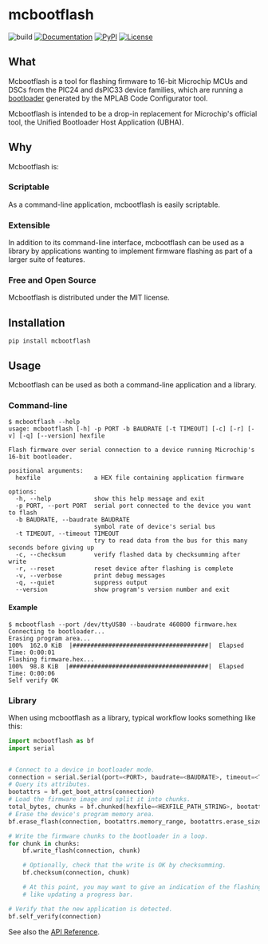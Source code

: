 # mcbootflash

![build](https://github.com/bessman/mcbootflash/actions/workflows/build.yml/badge.svg)
[![Documentation](https://img.shields.io/badge/doc-latest-blue.svg)](https://bessman.github.io/mcbootflash/)
[![PyPI](https://img.shields.io/pypi/v/mcbootflash.svg)](https://pypi.org/project/mcbootflash/)
[![License](https://img.shields.io/pypi/l/mcbootflash)](https://mit-license.org/)

## What

Mcbootflash is a tool for flashing firmware to 16-bit Microchip MCUs and DSCs
from the PIC24 and dsPIC33 device families, which are running a
[bootloader](https://www.microchip.com/en-us/software-library/16-bit-bootloader)
generated by the MPLAB Code Configurator tool.

Mcbootflash is intended to be a drop-in replacement for Microchip's official tool, the
Unified Bootloader Host Application (UBHA).

## Why

Mcbootflash is:

### Scriptable

As a command-line application, mcbootflash is easily scriptable.

### Extensible

In addition to its command-line interface, mcbootflash can be used as a library by
applications wanting to implement firmware flashing as part of a larger suite of
features.

### Free and Open Source

Mcbootflash is distributed under the MIT license.

## Installation

`pip install mcbootflash`

## Usage

Mcbootflash can be used as both a command-line application and a library.

### Command-line

```shellsession
$ mcbootflash --help
usage: mcbootflash [-h] -p PORT -b BAUDRATE [-t TIMEOUT] [-c] [-r] [-v] [-q] [--version] hexfile

Flash firmware over serial connection to a device running Microchip's 16-bit bootloader.

positional arguments:
  hexfile               a HEX file containing application firmware

options:
  -h, --help            show this help message and exit
  -p PORT, --port PORT  serial port connected to the device you want to flash
  -b BAUDRATE, --baudrate BAUDRATE
                        symbol rate of device's serial bus
  -t TIMEOUT, --timeout TIMEOUT
                        try to read data from the bus for this many seconds before giving up
  -c, --checksum        verify flashed data by checksumming after write
  -r, --reset           reset device after flashing is complete
  -v, --verbose         print debug messages
  -q, --quiet           suppress output
  --version             show program's version number and exit
```

#### Example

```shellsession
$ mcbootflash --port /dev/ttyUSB0 --baudrate 460800 firmware.hex
Connecting to bootloader...
Erasing program area...
100%  162.0 KiB  |######################################|  Elapsed Time: 0:00:01
Flashing firmware.hex...
100%  98.8 KiB  |#######################################|  Elapsed Time: 0:00:06
Self verify OK
```

### Library

When using mcbootflash as a library, typical workflow looks something like this:

``` py
import mcbootflash as bf
import serial


# Connect to a device in bootloader mode.
connection = serial.Serial(port=<PORT>, baudrate=<BAUDRATE>, timeout=<TIMEOUT>)
# Query its attributes.
bootattrs = bf.get_boot_attrs(connection)
# Load the firmware image and split it into chunks.
total_bytes, chunks = bf.chunked(hexfile=<HEXFILE_PATH_STRING>, bootattrs)
# Erase the device's program memory area.
bf.erase_flash(connection, bootattrs.memory_range, bootattrs.erase_size)

# Write the firmware chunks to the bootloader in a loop.
for chunk in chunks:
    bf.write_flash(connection, chunk)

    # Optionally, check that the write is OK by checksumming.
    bf.checksum(connection, chunk)

    # At this point, you may want to give an indication of the flashing progress,
    # like updating a progress bar.

# Verify that the new application is detected.
bf.self_verify(connection)
```

See also the [API Reference](https://bessman.github.io/mcbootflash/api/).

